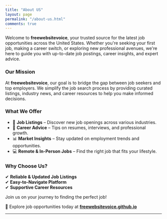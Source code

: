 ```yaml
---
title: "About US"
layout: page
permalink: "/about-us.html"
comments: true
---
```


Welcome to **freewebsitevoice**, your trusted source for the latest job opportunities across the United States. Whether you're seeking your first job, making a career switch, or exploring new professional avenues, we're here to guide you with up-to-date job postings, career insights, and expert advice.  

### Our Mission  
At **freewebsitevoice**, our goal is to bridge the gap between job seekers and top employers. We simplify the job search process by providing curated listings, industry news, and career resources to help you make informed decisions.  

### What We Offer  
- 🏢 **Job Listings** – Discover new job openings across various industries.  
- 📌 **Career Advice** – Tips on resumes, interviews, and professional growth.  
- 📊 **Market Insights** – Stay updated on employment trends and opportunities.  
- 💻 **Remote & In-Person Jobs** – Find the right job that fits your lifestyle.  

### Why Choose Us?  
✔ **Reliable & Updated Job Listings**  
✔ **Easy-to-Navigate Platform**  
✔ **Supportive Career Resources**  

Join us on your journey to finding the perfect job!  

🔎 Explore job opportunities today at **[freewebsitevoice.github.io](https://freewebsitevoice.github.io/)**  

---
